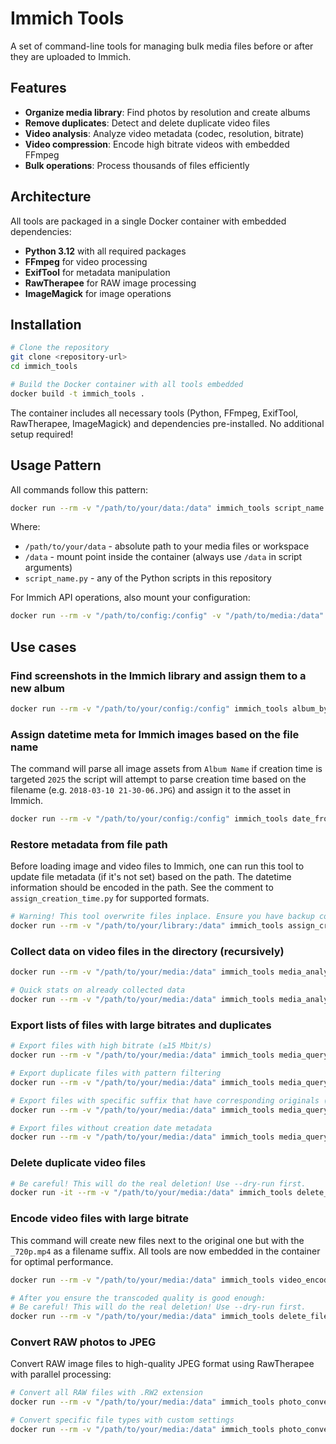 # Immich Tools

A set of command-line tools for managing bulk media files before or after they are uploaded to Immich.

## Features

- **Organize media library**: Find photos by resolution and create albums
- **Remove duplicates**: Detect and delete duplicate video files  
- **Video analysis**: Analyze video metadata (codec, resolution, bitrate)
- **Video compression**: Encode high bitrate videos with embedded FFmpeg
- **Bulk operations**: Process thousands of files efficiently

## Architecture

All tools are packaged in a single Docker container with embedded dependencies:
- **Python 3.12** with all required packages
- **FFmpeg** for video processing
- **ExifTool** for metadata manipulation
- **RawTherapee** for RAW image processing
- **ImageMagick** for image operations


## Installation

```bash
# Clone the repository
git clone <repository-url>
cd immich_tools

# Build the Docker container with all tools embedded
docker build -t immich_tools .
```

The container includes all necessary tools (Python, FFmpeg, ExifTool, RawTherapee, ImageMagick) and dependencies pre-installed. No additional setup required!

## Usage Pattern

All commands follow this pattern:
```bash
docker run --rm -v "/path/to/your/data:/data" immich_tools script_name.py [arguments]
```

Where:
- `/path/to/your/data` - absolute path to your media files or workspace
- `/data` - mount point inside the container (always use `/data` in script arguments)
- `script_name.py` - any of the Python scripts in this repository

For Immich API operations, also mount your configuration:
```bash
docker run --rm -v "/path/to/config:/config" -v "/path/to/media:/data" immich_tools script_name.py [arguments]
```

## Use cases

### Find screenshots in the Immich library and assign them to a new album
```bash
docker run --rm -v "/path/to/your/config:/config" immich_tools album_by_resolution.py 1179x2556 "Screenshots"
```

### Assign datetime meta for Immich images based on the file name
The command will parse all image assets from `Album Name` if creation time is targeted `2025` the script will attempt to parse creation time based on the filename (e.g. `2018-03-10 21-30-06.JPG`) and assign it to the asset in Immich.
```bash
docker run --rm -v "/path/to/your/config:/config" immich_tools date_from_name.py --album "Album Name" --target-year 2025 --dry-run
```

### Restore metadata from file path
Before loading image and video files to Immich, one can run this tool to update file metadata (if it's not set) based on the path. The datetime information should be encoded in the path. See the comment to `assign_creation_time.py` for supported formats.
```bash
# Warning! This tool overwrite files inplace. Ensure you have backup copy before proceed.
docker run --rm -v "/path/to/your/library:/data" immich_tools assign_creation_time.py /data --verbose
```

### Collect data on video files in the directory (recursively)
```bash
docker run --rm -v "/path/to/your/media:/data" immich_tools media_analyzer.py /data --database /data/video_analysis.db --workers 16

# Quick stats on already collected data
docker run --rm -v "/path/to/your/media:/data" immich_tools media_analyzer.py /data --stats --database /data/video_analysis.db
```

### Export lists of files with large bitrates and duplicates

```bash
# Export files with high bitrate (≥15 Mbit/s)
docker run --rm -v "/path/to/your/media:/data" immich_tools media_query.py --database /data/video_analysis.db --export-list /data/high_quality_files.txt --min-bitrate 15

# Export duplicate files with pattern filtering
docker run --rm -v "/path/to/your/media:/data" immich_tools media_query.py --database /data/video_analysis.db --export-list /data/duplicates_by_hash.txt --export-duplicates --export-pattern 'Camera Uploads'

# Export files with specific suffix that have corresponding originals (e.g., transcoded versions)
docker run --rm -v "/path/to/your/media:/data" immich_tools media_query.py --database /data/video_analysis.db --export-list /data/transcoded_files.txt --suffix "_720p"

# Export files without creation date metadata
docker run --rm -v "/path/to/your/media:/data" immich_tools media_query.py --database /data/video_analysis.db --export-list /data/no_metadata_files.txt --export-no-metadata
```


### Delete duplicate video files
```bash
# Be careful! This will do the real deletion! Use --dry-run first.
docker run -it --rm -v "/path/to/your/media:/data" immich_tools delete_files.py /data/duplicates_by_hash.txt --pattern "Camera Uploads" --dry-run
```


### Encode video files with large bitrate
This command will create new files next to the original one but with the `_720p.mp4` as a filename suffix. All tools are now embedded in the container for optimal performance.

```bash
docker run --rm -v "/path/to/your/media:/data" immich_tools video_encoder.py --suffix=_720p /data/high_quality_files.txt

# After you ensure the transcoded quality is good enough:
# Be careful! This will do the real deletion! Use --dry-run first.
docker run --rm -v "/path/to/your/media:/data" immich_tools delete_files.py /data/high_quality_files.txt --dry-run
```

### Convert RAW photos to JPEG
Convert RAW image files to high-quality JPEG format using RawTherapee with parallel processing:

```bash
# Convert all RAW files with .RW2 extension
docker run --rm -v "/path/to/your/media:/data" immich_tools photo_converter.py --pattern ".RW2" --max-workers 8 --quality 85 /data/raw_files_list.txt

# Convert specific file types with custom settings
docker run --rm -v "/path/to/your/media:/data" immich_tools photo_converter.py --pattern ".CR2" --quality 95 --suffix "_converted" /data/raw_files.txt
```
